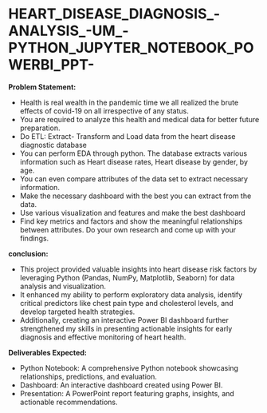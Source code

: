 # HEART_DISEASE_DIAGNOSIS_-ANALYSIS_-UM_-PYTHON_JUPYTER_NOTEBOOK_POWERBI_PPT-

**Problem Statement:**
- Health is real wealth in the pandemic time we all realized the brute effects of covid-19 on all irrespective of any status.
- You are required to analyze this health and medical data for better future preparation.
- Do ETL: Extract- Transform and Load data from the heart disease diagnostic database
- You can perform EDA through python. The database extracts various information such as Heart disease rates, Heart disease by gender, by age.
- You can even compare attributes of the data set to extract necessary information.
- Make the necessary dashboard with the best you can extract from the data.
- Use various visualization and features and make the best dashboard
- Find key metrics and factors and show the meaningful relationships between attributes. Do your own research and come up with your findings.


**conclusion:**
- This project provided valuable insights into heart disease risk factors by leveraging Python (Pandas, NumPy, Matplotlib, Seaborn) for data analysis and visualization.
- It enhanced my ability to perform exploratory data analysis, identify critical predictors like chest pain type and cholesterol levels, and develop targeted health strategies.
- Additionally, creating an interactive Power BI dashboard further strengthened my skills in presenting actionable insights for early diagnosis and effective monitoring of heart health.


**Deliverables Expected:**
- Python Notebook: A comprehensive Python notebook showcasing relationships, predictions, and evaluation.
- Dashboard: An interactive dashboard created using Power BI.
- Presentation: A PowerPoint report featuring graphs, insights, and actionable recommendations.
